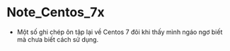 # Note_Centos_7x

- Một số ghi chép ôn tập lại về Centos 7 đôi khi thấy mình ngáo ngơ biết mà chưa biết cách sử dụng.